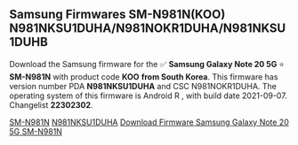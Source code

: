 <h2>Samsung Firmwares SM-N981N(KOO) N981NKSU1DUHA/N981NOKR1DUHA/N981NKSU1DUHB</h2>
Download the Samsung firmware for the ✅ <strong>Samsung Galaxy Note 20 5G </strong> ⭐ <strong>SM-N981N</strong> with product code <strong>KOO</strong> <strong> from South Korea</strong>. This firmware has version number PDA <strong>N981NKSU1DUHA</strong> and CSC N981NOKR1DUHA. The operating system of this firmware is Android R , with build date 2021-09-07. Changelist <strong>22302302</strong>.


[SM-N981N](https://samfirm.shop/samsung/model/SM-N981N)
[N981NKSU1DUHA](https://samfirm.shop/samsung/pda/N981NKSU1DUHA)
[Download Firmware Samsung Galaxy Note 20 5G SM-N981N](https://samfirm.shop/samsung/firmware/453487)
